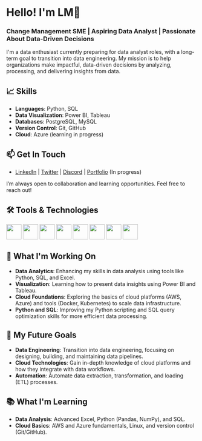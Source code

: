 # Hello! I'm LM👋

### Change Management SME | Aspiring Data Analyst | Passionate About Data-Driven Decisions

I'm a data enthusiast currently preparing for data analyst roles, with a long-term goal to transition into data engineering. My mission is to help organizations make impactful, data-driven decisions by analyzing, processing, and delivering insights from data.

## 📈 Skills

- **Languages**: Python, SQL
- **Data Visualization**: Power BI, Tableau
- **Databases**: PostgreSQL, MySQL
- **Version Control**: Git, GitHub
- **Cloud**: Azure (learning in progress)


## 📫 Get In Touch

- [LinkedIn](https://linkedin.com/in/lmahial) | [Twitter](https://x.com/ML_0510/) | [Discord](.d_coy) | [Portfolio]() (In progress)

I’m always open to collaboration and learning opportunities. Feel free to reach out!

## 🛠️ Tools & Technologies
<div align="left">
<img src="https://cdn.jsdelivr.net/gh/devicons/devicon/icons/python/python-original.svg" width="40" height="40"/> 
<img src="https://cdn.jsdelivr.net/gh/devicons/devicon/icons/mysql/mysql-original.svg" width="40" height="40"/> 
<img src="https://cdn.jsdelivr.net/gh/devicons/devicon/icons/docker/docker-original.svg" width="40" height="40"/> 
<img src="https://cdn.jsdelivr.net/gh/devicons/devicon/icons/linux/linux-original.svg" width="40" height="40"/>
<img src="https://cdn.jsdelivr.net/gh/devicons/devicon/icons/azure/azure-original.svg" width="40" height="40"/>

<!-- Excel, Power BI, and Tableau do not have icons on DevIcons, so we will use other sources -->

<img src="https://img.icons8.com/color/48/000000/microsoft-excel-2019--v1.png" width="40" height="40"/> 
<img src="https://img.icons8.com/color/48/000000/power-bi.png" width="40" height="40"/> 
<img src="https://img.icons8.com/color/48/000000/tableau-software.png" width="40" height="40"/> 
</div>

## 🔭 What I'm Working On

- **Data Analytics**: Enhancing my skills in data analysis using tools like Python, SQL, and Excel.
- **Visualization**: Learning how to present data insights using Power BI and Tableau.
- **Cloud Foundations**: Exploring the basics of cloud platforms (AWS, Azure) and tools (Docker, Kubernetes) to scale data infrastructure.
- **Python and SQL**: Improving my Python scripting and SQL query optimization skills for more efficient data processing.

## 🚀 My Future Goals

- **Data Engineering**: Transition into data engineering, focusing on designing, building, and maintaining data pipelines.
- **Cloud Technologies**: Gain in-depth knowledge of cloud platforms and how they integrate with data workflows.
- **Automation**: Automate data extraction, transformation, and loading (ETL) processes.

## 📚 What I'm Learning

- **Data Analysis**: Advanced Excel, Python (Pandas, NumPy), and SQL.
- **Cloud Basics**: AWS and Azure fundamentals, Linux, and version control (Git/GitHub).

###
